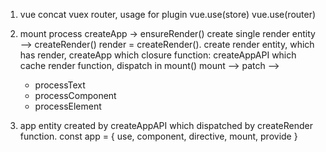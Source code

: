 <!--
 * @Descripttion:
 * @version:
 * @Author: wangjie
 * @Date: 2022-01-07 14:32:03
 * @LastEditors: wangjie
 * @LastEditTime: 2022-01-07 15:15:13
-->

1. vue concat vuex router, usage for plugin
   vue.use(store)
   vue.use(router)

2. mount process
   createApp ->
   ensureRender() create single render entity -->
   createRender() render = createRender(). create render entity, which has render, createApp which closure function: createAppAPI which cache render function, dispatch in mount()
   mount -->
   patch -->

   - processText
   - processComponent
   - processElement

3. app entity created by createAppAPI which dispatched by createRender function.
   const app = {
   use,
   component,
   directive,
   mount,
   provide
   }
